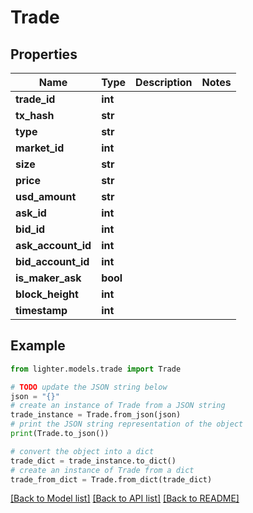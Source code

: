 # Trade


## Properties

Name | Type | Description | Notes
------------ | ------------- | ------------- | -------------
**trade_id** | **int** |  | 
**tx_hash** | **str** |  | 
**type** | **str** |  | 
**market_id** | **int** |  | 
**size** | **str** |  | 
**price** | **str** |  | 
**usd_amount** | **str** |  | 
**ask_id** | **int** |  | 
**bid_id** | **int** |  | 
**ask_account_id** | **int** |  | 
**bid_account_id** | **int** |  | 
**is_maker_ask** | **bool** |  | 
**block_height** | **int** |  | 
**timestamp** | **int** |  | 

## Example

```python
from lighter.models.trade import Trade

# TODO update the JSON string below
json = "{}"
# create an instance of Trade from a JSON string
trade_instance = Trade.from_json(json)
# print the JSON string representation of the object
print(Trade.to_json())

# convert the object into a dict
trade_dict = trade_instance.to_dict()
# create an instance of Trade from a dict
trade_from_dict = Trade.from_dict(trade_dict)
```
[[Back to Model list]](../README.md#documentation-for-models) [[Back to API list]](../README.md#documentation-for-api-endpoints) [[Back to README]](../README.md)


